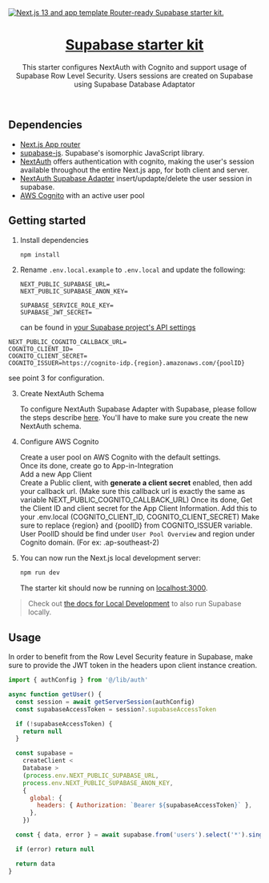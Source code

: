 <a href="https://demo-nextjs-with-supabase.vercel.app/">
  <img alt="Next.js 13 and app template Router-ready Supabase starter kit." src="https://demo-nextjs-with-supabase.vercel.app/opengraph-image.png">
  <h1 align="center">Supabase starter kit</h1>
</a>

<p align="center">
 This starter configures NextAuth with Cognito and support usage of Supabase Row Level Security. Users sessions are created on Supabase using Supabase Database Adaptator
</p>

<br/>

## Dependencies

- [Next.js App router](https://nextjs.org)
- [supabase-js](https://supabase.com/docs/reference/javascript). Supabase's
  isomorphic JavaScript library.
- [NextAuth](https://next-auth.js.org/) offers authentication with cognito, making the user's session available throughout the entire Next.js app, for both client and server.
- [NextAuth Supabase Adapter](https://authjs.dev/reference/adapter/supabase) insert/updapte/delete the user session in supabase.
- [AWS Cognito](https://ap-southeast-2.console.aws.amazon.com/console/home?region=ap-southeast-2#) with an active user pool

## Getting started

1. Install dependencies

   ```bash
   npm install
   ```

2. Rename `.env.local.example` to `.env.local` and update the following:

   ```
   NEXT_PUBLIC_SUPABASE_URL=
   NEXT_PUBLIC_SUPABASE_ANON_KEY=

   SUPABASE_SERVICE_ROLE_KEY=
   SUPABASE_JWT_SECRET=
   ```

   can be found in [your Supabase project's API settings](https://app.supabase.com/project/_/settings/api)

```
NEXT_PUBLIC_COGNITO_CALLBACK_URL=
COGNITO_CLIENT_ID=
COGNITO_CLIENT_SECRET=
COGNITO_ISSUER=https://cognito-idp.{region}.amazonaws.com/{poolID}
```

see point 3 for configuration.

3. Create NextAuth Schema

   To configure NextAuth Supabase Adapter with Supabase, please follow the steps describe [here](https://authjs.dev/reference/adapter/supabase). You'll have to make sure you create the new NextAuth schema.

4. Configure AWS Cognito

   Create a user pool on AWS Cognito with the default settings.  
   Once its done, create go to App-in-Integration  
   Add a new App Client  
   Create a Public client, with **generate a client secret** enabled, then add your callback url. (Make sure this callback url is exactly the same as variable NEXT_PUBLIC_COGNITO_CALLBACK_URL)
   Once its done, Get the Client ID and client secret for the App Client Information.
   Add this to your .env.local (COGNITO_CLIENT_ID, COGNITO_CLIENT_SECRET)
   Make sure to replace {region} and {poolID} from COGNITO_ISSUER variable. User PoolID should be find under `User Pool Overview` and region under Cognito domain. (For ex: .ap-southeast-2)

5. You can now run the Next.js local development server:

   ```bash
   npm run dev
   ```

   The starter kit should now be running on [localhost:3000](http://localhost:3000/).

> Check out [the docs for Local Development](https://supabase.com/docs/guides/getting-started/local-development) to also run Supabase locally.

## Usage

In order to benefit from the Row Level Security feature in Supabase, make sure to provide the JWT token in the headers upon client instance creation.

```javascript
import { authConfig } from '@/lib/auth'

async function getUser() {
  const session = await getServerSession(authConfig)
  const supabaseAccessToken = session?.supabaseAccessToken

  if (!supabaseAccessToken) {
    return null
  }

  const supabase =
    createClient <
    Database >
    (process.env.NEXT_PUBLIC_SUPABASE_URL,
    process.env.NEXT_PUBLIC_SUPABASE_ANON_KEY,
    {
      global: {
        headers: { Authorization: `Bearer ${supabaseAccessToken}` },
      },
    })

  const { data, error } = await supabase.from('users').select('*').single()

  if (error) return null

  return data
}
```
